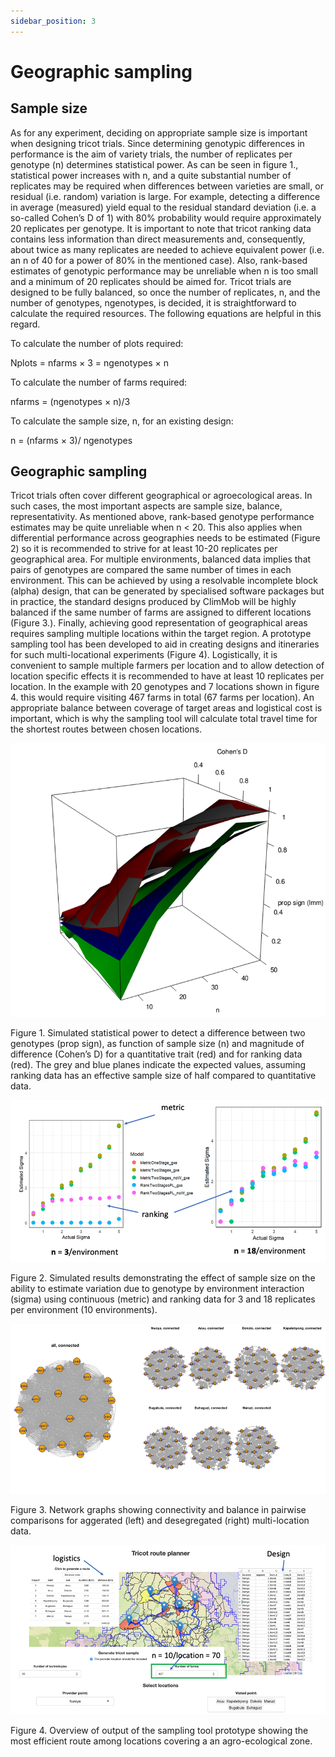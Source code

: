 ```yaml
---
sidebar_position: 3
---
```


# Geographic sampling

## Sample size

As for any experiment, deciding on appropriate sample size is important when designing tricot trials. Since determining genotypic differences in performance is the aim of variety trials, the number of replicates per genotype (n) determines statistical power. As can be seen in figure 1., statistical power increases with n, and a quite substantial number of replicates may be required when differences between varieties are small, or residual (i.e. random) variation is large. 
For example, detecting a difference in average (measured) yield equal to the residual standard deviation (i.e. a so-called Cohen’s D of 1) with 80% probability would require approximately 20 replicates per genotype. It is important to note that tricot ranking data contains less information than direct measurements and, consequently, about twice as many replicates are needed to achieve equivalent power (i.e. an n of 40 for a power of 80% in the mentioned case). Also, rank-based estimates of genotypic performance may be unreliable when n is too small and a minimum of 20 replicates should be aimed for.
Tricot trials are designed to be fully balanced, so once the number of replicates, n, and the number of genotypes, ngenotypes, is decided, it is straightforward to calculate the required resources. The following equations are helpful in this regard.

To calculate the number of plots required:

Nplots = nfarms × 3 = ngenotypes × n


To calculate the number of farms required:

nfarms = (ngenotypes × n)/3


To calculate the sample size, n, for an existing design:

n = (nfarms × 3)/ ngenotypes 


## Geographic sampling

Tricot trials often cover different geographical or agroecological areas. In such cases, the most important aspects are sample size, balance, representativity. As mentioned above, rank-based genotype performance estimates may be quite unreliable when n < 20. This also applies when differential performance across geographies needs to be estimated (Figure 2) so it is recommended to strive for at least 10-20 replicates per geographical area. For multiple environments, balanced data implies that pairs of genotypes are compared the same number of times in each environment. This can be achieved by using a resolvable incomplete block (alpha) design, that can be generated by specialised software packages but in practice, the standard designs produced by ClimMob will be highly balanced if the same number of farms are assigned to different locations (Figure 3.). 
Finally, achieving good representation of geographical areas requires sampling multiple locations within the target region. A prototype sampling tool has been developed to aid in creating designs and itineraries for such multi-locational experiments (Figure 4). Logistically, it is convenient to sample multiple farmers per location and to allow detection of location specific effects it is recommended to have at least 10 replicates per location. In the example with 20 genotypes and 7 locations shown in figure 4. this would require visiting 467 farms in total (67 farms per location). An appropriate balance between coverage of target areas and logistical cost is important, which is why the sampling tool will calculate total travel time for the shortest routes between chosen locations. 

![Figure 1](./img/Geo_fig_1.png)

Figure 1. Simulated statistical power to detect a difference between two genotypes (prop sign), as function of sample size (n) and magnitude of difference (Cohen’s D) for a quantitative trait (red) and for ranking data (red). The grey and blue planes indicate the expected values, assuming ranking data has an effective sample size of half compared to quantitative data.

![Figure 2](./img/Geo_fig_2.png)

Figure 2. Simulated results demonstrating the effect of sample size on the ability to estimate variation due to genotype by environment interaction (sigma) using continuous (metric) and ranking data for 3 and 18 replicates per environment (10 environments).  

![Figure 3](./img/Geo_fig_3.png)

Figure 3. Network graphs showing connectivity and balance in pairwise comparisons for aggerated (left) and desegregated (right) multi-location data.

![Figure 4](./img/Geo_fig_4.png)

Figure 4. Overview of output of the sampling tool prototype showing the most efficient route among locations covering a an agro-ecological zone. 
